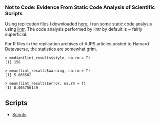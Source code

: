 ### Not to Code: Evidence From Static Code Analysis of Scientific Scripts

Using replication files I downloaded [here](https://github.com/recite/softverse), I run some static code analysis using [lintr](https://lintr.r-lib.org/). The code analysis performed by lintr by default is ~ fairly superficial.

For R files in the replication archives of AJPS articles posted to Harvard Datavaerse, the statistics are somewhat grim. 

```
> median(lint_results$style, na.rm = T)
[1] 156

> mean(lint_results$warning, na.rm = T)
[1] 5.866562

> mean(lint_results$error, na.rm = T)
[1] 0.005756149
```

## Scripts

* [Scripts](scripts/)
